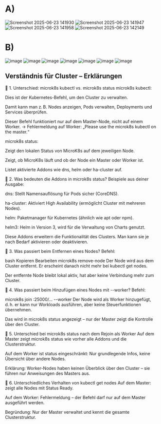 # A)
![Screenshot 2025-06-23 141930](https://github.com/user-attachments/assets/fd6fcf93-d6c1-47d6-b0bf-a7eb446c1fe9)
![Screenshot 2025-06-23 141947](https://github.com/user-attachments/assets/b1ecd4b6-59ad-4a60-89c1-857ba4c03b50)
![Screenshot 2025-06-23 141958](https://github.com/user-attachments/assets/5d93dafd-7be0-49de-9f08-966c359dd68a)
![Screenshot 2025-06-23 142149](https://github.com/user-attachments/assets/4aea5206-9645-4f67-827c-86594c01f74c)

# B)
![image](https://github.com/user-attachments/assets/1c75e31b-f418-4b66-81fa-96b8985133a5)
![image](https://github.com/user-attachments/assets/8f6d7a27-dcdc-462b-a988-1772ea4d1641)
![image](https://github.com/user-attachments/assets/a5c67210-2564-437f-9f47-a440d2cdd5d7)
![image](https://github.com/user-attachments/assets/7102ef37-a173-4bcf-a353-9599256d4781)
![image](https://github.com/user-attachments/assets/6c73859c-55ab-472b-b20c-68393e312093)
![image](https://github.com/user-attachments/assets/665f75bf-c8e0-494a-9f3d-061b61066bdb)
![image](https://github.com/user-attachments/assets/e46516f6-493b-4cc1-b6ea-cbaaff97e03d)

## Verständnis für Cluster – Erklärungen
🔹 1. Unterschied: microk8s kubectl vs. microk8s status
microk8s kubectl:

Dies ist der Kubernetes-Befehl, um den Cluster zu verwalten.

Damit kann man z. B. Nodes anzeigen, Pods verwalten, Deployments und Services überprüfen.

Dieser Befehl funktioniert nur auf dem Master-Node, nicht auf einem Worker.
→ Fehlermeldung auf Worker: „Please use the microk8s kubectl on the master.“

microk8s status:

Zeigt den lokalen Status von MicroK8s auf dem jeweiligen Node.

Zeigt, ob MicroK8s läuft und ob der Node ein Master oder Worker ist.

Listet aktivierte Addons wie dns, helm oder ha-cluster auf.

🔹 2. Was bedeuten die Addons in microk8s status?
Beispiele aus deiner Ausgabe:

dns: Stellt Namensauflösung für Pods sicher (CoreDNS).

ha-cluster: Aktiviert High Availability (ermöglicht Cluster mit mehreren Nodes).

helm: Paketmanager für Kubernetes (ähnlich wie apt oder npm).

helm3: Helm in Version 3, wird für die Verwaltung von Charts genutzt.

Diese Addons erweitern die Funktionalität des Clusters. Man kann sie je nach Bedarf aktivieren oder deaktivieren.

🔹 3. Was passiert beim Entfernen eines Nodes?
Befehl:

bash
Kopieren
Bearbeiten
microk8s remove-node <IP-Adresse>
Der Node wird aus dem Cluster entfernt. Er erscheint danach nicht mehr bei kubectl get nodes.

Der entfernte Node bleibt lokal aktiv, hat aber keine Verbindung mehr zum Cluster.

🔹 4. Was passiert beim Hinzufügen eines Nodes mit --worker?
Befehl:


microk8s join <MASTER-IP>:25000/... --worker
Der Node wird als Worker hinzugefügt, d. h. er kann nur Workloads ausführen, aber keine Steuerfunktionen übernehmen.

Das wird in microk8s status angezeigt – nur der Master zeigt die Kontrolle über den Cluster.

🔹 5. Unterschied bei microk8s status nach dem Rejoin als Worker
Auf dem Master zeigt microk8s status wie vorher alle Addons und die Clusterstruktur.

Auf dem Worker ist status eingeschränkt: Nur grundlegende Infos, keine Übersicht über andere Nodes.

Erklärung: Worker-Nodes haben keinen Überblick über den Cluster – sie führen nur Anweisungen des Masters aus.

🔹 6. Unterschiedliches Verhalten von kubectl get nodes
Auf dem Master: zeigt alle Nodes mit Status Ready.

Auf dem Worker: Fehlermeldung – der Befehl darf nur auf dem Master ausgeführt werden.

Begründung: Nur der Master verwaltet und kennt die gesamte Clusterstruktur.








